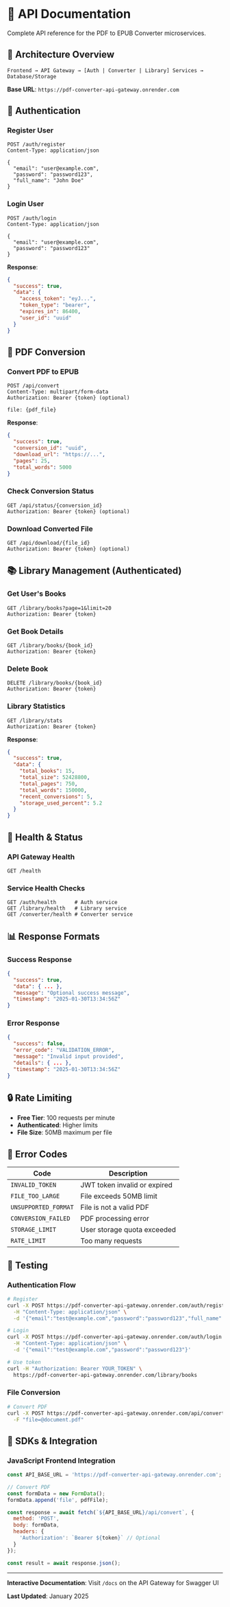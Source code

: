 # 📖 API Documentation

Complete API reference for the PDF to EPUB Converter microservices.

## 🌟 **Architecture Overview**

```
Frontend → API Gateway → [Auth | Converter | Library] Services → Database/Storage
```

**Base URL**: `https://pdf-converter-api-gateway.onrender.com`

## 🔐 **Authentication**

### **Register User**
```http
POST /auth/register
Content-Type: application/json

{
  "email": "user@example.com",
  "password": "password123",
  "full_name": "John Doe"
}
```

### **Login User**
```http
POST /auth/login
Content-Type: application/json

{
  "email": "user@example.com", 
  "password": "password123"
}
```

**Response**:
```json
{
  "success": true,
  "data": {
    "access_token": "eyJ...",
    "token_type": "bearer",
    "expires_in": 86400,
    "user_id": "uuid"
  }
}
```

## 📄 **PDF Conversion**

### **Convert PDF to EPUB**
```http
POST /api/convert
Content-Type: multipart/form-data
Authorization: Bearer {token} (optional)

file: {pdf_file}
```

**Response**:
```json
{
  "success": true,
  "conversion_id": "uuid",
  "download_url": "https://...",
  "pages": 25,
  "total_words": 5000
}
```

### **Check Conversion Status**
```http
GET /api/status/{conversion_id}
Authorization: Bearer {token} (optional)
```

### **Download Converted File**
```http
GET /api/download/{file_id}
Authorization: Bearer {token} (optional)
```

## 📚 **Library Management** (Authenticated)

### **Get User's Books**
```http
GET /library/books?page=1&limit=20
Authorization: Bearer {token}
```

### **Get Book Details**
```http
GET /library/books/{book_id}
Authorization: Bearer {token}
```

### **Delete Book**
```http
DELETE /library/books/{book_id}
Authorization: Bearer {token}
```

### **Library Statistics**
```http
GET /library/stats
Authorization: Bearer {token}
```

**Response**:
```json
{
  "success": true,
  "data": {
    "total_books": 15,
    "total_size": 52428800,
    "total_pages": 750,
    "total_words": 150000,
    "recent_conversions": 5,
    "storage_used_percent": 5.2
  }
}
```

## 🏥 **Health & Status**

### **API Gateway Health**
```http
GET /health
```

### **Service Health Checks**
```http
GET /auth/health      # Auth service
GET /library/health   # Library service  
GET /converter/health # Converter service
```

## 📊 **Response Formats**

### **Success Response**
```json
{
  "success": true,
  "data": { ... },
  "message": "Optional success message",
  "timestamp": "2025-01-30T13:34:56Z"
}
```

### **Error Response**
```json
{
  "success": false,
  "error_code": "VALIDATION_ERROR",
  "message": "Invalid input provided",
  "details": { ... },
  "timestamp": "2025-01-30T13:34:56Z"
}
```

## 🔒 **Rate Limiting**

- **Free Tier**: 100 requests per minute
- **Authenticated**: Higher limits
- **File Size**: 50MB maximum per file

## 📝 **Error Codes**

| Code | Description |
|------|-------------|
| `INVALID_TOKEN` | JWT token invalid or expired |
| `FILE_TOO_LARGE` | File exceeds 50MB limit |
| `UNSUPPORTED_FORMAT` | File is not a valid PDF |
| `CONVERSION_FAILED` | PDF processing error |
| `STORAGE_LIMIT` | User storage quota exceeded |
| `RATE_LIMIT` | Too many requests |

## 🧪 **Testing**

### **Authentication Flow**
```bash
# Register
curl -X POST https://pdf-converter-api-gateway.onrender.com/auth/register \
  -H "Content-Type: application/json" \
  -d '{"email":"test@example.com","password":"password123","full_name":"Test User"}'

# Login  
curl -X POST https://pdf-converter-api-gateway.onrender.com/auth/login \
  -H "Content-Type: application/json" \
  -d '{"email":"test@example.com","password":"password123"}'

# Use token
curl -H "Authorization: Bearer YOUR_TOKEN" \
  https://pdf-converter-api-gateway.onrender.com/library/books
```

### **File Conversion**
```bash
# Convert PDF
curl -X POST https://pdf-converter-api-gateway.onrender.com/api/convert \
  -F "file=@document.pdf"
```

## 🔗 **SDKs & Integration**

### **JavaScript Frontend Integration**
```javascript
const API_BASE_URL = 'https://pdf-converter-api-gateway.onrender.com';

// Convert PDF
const formData = new FormData();
formData.append('file', pdfFile);

const response = await fetch(`${API_BASE_URL}/api/convert`, {
  method: 'POST',
  body: formData,
  headers: {
    'Authorization': `Bearer ${token}` // Optional
  }
});

const result = await response.json();
```

---

**Interactive Documentation**: Visit `/docs` on the API Gateway for Swagger UI

**Last Updated**: January 2025 